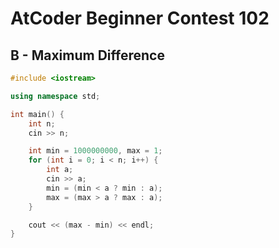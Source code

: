 # AtCoder Beginner Contest 102
## B - Maximum Difference
```cpp
#include <iostream>

using namespace std;

int main() {
    int n;
    cin >> n;

    int min = 1000000000, max = 1;
    for (int i = 0; i < n; i++) {
        int a;
        cin >> a;
        min = (min < a ? min : a);
        max = (max > a ? max : a);
    }

    cout << (max - min) << endl;
}
```
